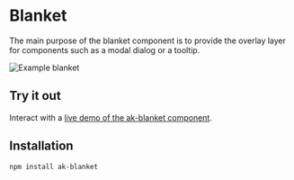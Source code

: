 # Blanket

The main purpose of the blanket component is to provide the overlay layer for components such as a modal dialog or a tooltip.

![Example blanket](http://i.imgur.com/ekkLko9.gif)

## Try it out

Interact with a [live demo of the ak-blanket component](https://aui-cdn.atlassian.com/atlaskit/stories/ak-blanket/@VERSION@/).

## Installation

```sh
npm install ak-blanket
```
